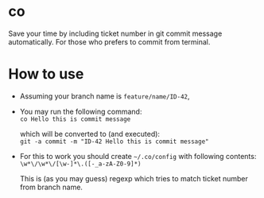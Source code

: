 # co

Save your time by including ticket number in git commit message automatically. For those who prefers to commit from terminal.

# How to use

- Assuming your branch name is `feature/name/ID-42`,

- You may run the following command:  
`co Hello this is commit message` 
  
  which will be converted to (and executed):  
`git -a commit -m "ID-42 Hello this is commit message"`
  
- For this to work you should create `~/.co/config` with following contents:  
  `\w*\/\w*\/[\w-]*\.([-_a-zA-Z0-9]*)`  
  
  This is (as you may guess) regexp which tries to match ticket number from branch name.

